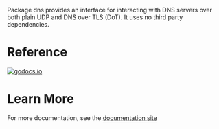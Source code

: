 Package dns provides an interface for interacting with DNS servers over both plain UDP and DNS over TLS (DoT). It uses no third party dependencies.

# Reference

[![godocs.io](http://godocs.io/git.sr.ht/~otl/dns?status.svg)](http://godocs.io/git.sr.ht/~otl/dns)

# Learn More

For more documentation, see the [documentation site](https://man.sr.ht/~otl/dns-docs)
